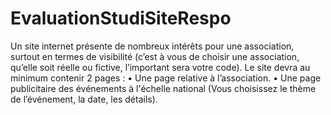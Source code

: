 # EvaluationStudiSiteRespo
Un site internet présente de nombreux intérêts pour une association, surtout en termes de visibilité (c’est à vous de choisir une association, qu’elle soit réelle ou fictive, l’important sera votre code). Le site devra au minimum contenir 2 pages : • Une page relative à l’association. • Une page publicitaire des événements à l'échelle national (Vous choisissez le thème de l’événement, la date, les détails).
